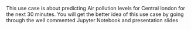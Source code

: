 This use case is about predicting Air pollution levels for Central london for the next 30 minutes. You will get the better idea of this use case by going through the well commented Jupyter Notebook and presentation slides
